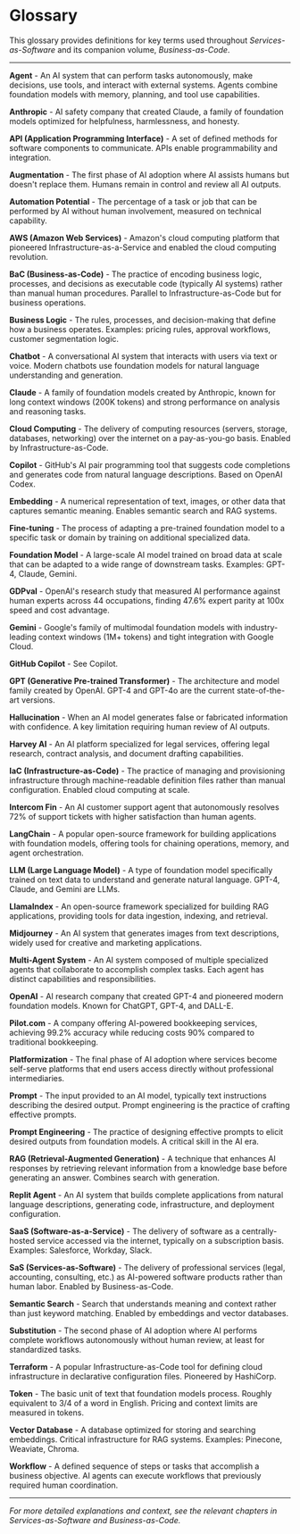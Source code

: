 # Glossary

This glossary provides definitions for key terms used throughout *Services-as-Software* and its companion volume, *Business-as-Code*.

---

**Agent** - An AI system that can perform tasks autonomously, make decisions, use tools, and interact with external systems. Agents combine foundation models with memory, planning, and tool use capabilities.

**Anthropic** - AI safety company that created Claude, a family of foundation models optimized for helpfulness, harmlessness, and honesty.

**API (Application Programming Interface)** - A set of defined methods for software components to communicate. APIs enable programmability and integration.

**Augmentation** - The first phase of AI adoption where AI assists humans but doesn't replace them. Humans remain in control and review all AI outputs.

**Automation Potential** - The percentage of a task or job that can be performed by AI without human involvement, measured on technical capability.

**AWS (Amazon Web Services)** - Amazon's cloud computing platform that pioneered Infrastructure-as-a-Service and enabled the cloud computing revolution.

**BaC (Business-as-Code)** - The practice of encoding business logic, processes, and decisions as executable code (typically AI systems) rather than manual human procedures. Parallel to Infrastructure-as-Code but for business operations.

**Business Logic** - The rules, processes, and decision-making that define how a business operates. Examples: pricing rules, approval workflows, customer segmentation logic.

**Chatbot** - A conversational AI system that interacts with users via text or voice. Modern chatbots use foundation models for natural language understanding and generation.

**Claude** - A family of foundation models created by Anthropic, known for long context windows (200K tokens) and strong performance on analysis and reasoning tasks.

**Cloud Computing** - The delivery of computing resources (servers, storage, databases, networking) over the internet on a pay-as-you-go basis. Enabled by Infrastructure-as-Code.

**Copilot** - GitHub's AI pair programming tool that suggests code completions and generates code from natural language descriptions. Based on OpenAI Codex.

**Embedding** - A numerical representation of text, images, or other data that captures semantic meaning. Enables semantic search and RAG systems.

**Fine-tuning** - The process of adapting a pre-trained foundation model to a specific task or domain by training on additional specialized data.

**Foundation Model** - A large-scale AI model trained on broad data at scale that can be adapted to a wide range of downstream tasks. Examples: GPT-4, Claude, Gemini.

**GDPval** - OpenAI's research study that measured AI performance against human experts across 44 occupations, finding 47.6% expert parity at 100x speed and cost advantage.

**Gemini** - Google's family of multimodal foundation models with industry-leading context windows (1M+ tokens) and tight integration with Google Cloud.

**GitHub Copilot** - See Copilot.

**GPT (Generative Pre-trained Transformer)** - The architecture and model family created by OpenAI. GPT-4 and GPT-4o are the current state-of-the-art versions.

**Hallucination** - When an AI model generates false or fabricated information with confidence. A key limitation requiring human review of AI outputs.

**Harvey AI** - An AI platform specialized for legal services, offering legal research, contract analysis, and document drafting capabilities.

**IaC (Infrastructure-as-Code)** - The practice of managing and provisioning infrastructure through machine-readable definition files rather than manual configuration. Enabled cloud computing at scale.

**Intercom Fin** - An AI customer support agent that autonomously resolves 72% of support tickets with higher satisfaction than human agents.

**LangChain** - A popular open-source framework for building applications with foundation models, offering tools for chaining operations, memory, and agent orchestration.

**LLM (Large Language Model)** - A type of foundation model specifically trained on text data to understand and generate natural language. GPT-4, Claude, and Gemini are LLMs.

**LlamaIndex** - An open-source framework specialized for building RAG applications, providing tools for data ingestion, indexing, and retrieval.

**Midjourney** - An AI system that generates images from text descriptions, widely used for creative and marketing applications.

**Multi-Agent System** - An AI system composed of multiple specialized agents that collaborate to accomplish complex tasks. Each agent has distinct capabilities and responsibilities.

**OpenAI** - AI research company that created GPT-4 and pioneered modern foundation models. Known for ChatGPT, GPT-4, and DALL-E.

**Pilot.com** - A company offering AI-powered bookkeeping services, achieving 99.2% accuracy while reducing costs 90% compared to traditional bookkeeping.

**Platformization** - The final phase of AI adoption where services become self-serve platforms that end users access directly without professional intermediaries.

**Prompt** - The input provided to an AI model, typically text instructions describing the desired output. Prompt engineering is the practice of crafting effective prompts.

**Prompt Engineering** - The practice of designing effective prompts to elicit desired outputs from foundation models. A critical skill in the AI era.

**RAG (Retrieval-Augmented Generation)** - A technique that enhances AI responses by retrieving relevant information from a knowledge base before generating an answer. Combines search with generation.

**Replit Agent** - An AI system that builds complete applications from natural language descriptions, generating code, infrastructure, and deployment configuration.

**SaaS (Software-as-a-Service)** - The delivery of software as a centrally-hosted service accessed via the internet, typically on a subscription basis. Examples: Salesforce, Workday, Slack.

**SaS (Services-as-Software)** - The delivery of professional services (legal, accounting, consulting, etc.) as AI-powered software products rather than human labor. Enabled by Business-as-Code.

**Semantic Search** - Search that understands meaning and context rather than just keyword matching. Enabled by embeddings and vector databases.

**Substitution** - The second phase of AI adoption where AI performs complete workflows autonomously without human review, at least for standardized tasks.

**Terraform** - A popular Infrastructure-as-Code tool for defining cloud infrastructure in declarative configuration files. Pioneered by HashiCorp.

**Token** - The basic unit of text that foundation models process. Roughly equivalent to 3/4 of a word in English. Pricing and context limits are measured in tokens.

**Vector Database** - A database optimized for storing and searching embeddings. Critical infrastructure for RAG systems. Examples: Pinecone, Weaviate, Chroma.

**Workflow** - A defined sequence of steps or tasks that accomplish a business objective. AI agents can execute workflows that previously required human coordination.

---

*For more detailed explanations and context, see the relevant chapters in Services-as-Software and Business-as-Code.*
